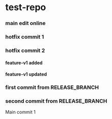 # test-repo

### main edit online

### hotfix commit 1

### hotfix commit 2

#### feature-v1 added

#### feature-v1 updated

### first commit from RELEASE_BRANCH

### second commit from RELEASE_BRANCH

Main commit 1
